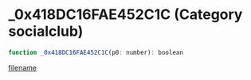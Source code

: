 # _0x418DC16FAE452C1C (Category socialclub)

```js
function _0x418DC16FAE452C1C(p0: number): boolean
```

[filename](_0x418DC16FAE452C1C_m.md ':include')